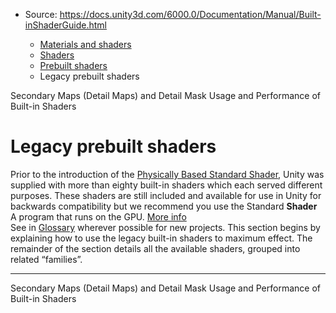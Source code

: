 * Source: https://docs.unity3d.com/6000.0/Documentation/Manual/Built-inShaderGuide.html

  * [Materials and shaders](https://docs.unity3d.com/6000.0/Documentation/Manual/materials-and-shaders.html)
  * [Shaders](https://docs.unity3d.com/6000.0/Documentation/Manual/Shaders.html)
  * [Prebuilt shaders](https://docs.unity3d.com/6000.0/Documentation/Manual/shader-built-in-landing.html)
  * Legacy prebuilt shaders


[](https://docs.unity3d.com/6000.0/Documentation/Manual/StandardShaderMaterialParameterDetail.html)
Secondary Maps (Detail Maps) and Detail Mask
[](https://docs.unity3d.com/6000.0/Documentation/Manual/shader-Performance.html)
Usage and Performance of Built-in Shaders
# Legacy prebuilt shaders
Prior to the introduction of the [Physically Based Standard Shader](https://docs.unity3d.com/6000.0/Documentation/Manual/shader-StandardShader.html), Unity was supplied with more than eighty built-in shaders which each served different purposes. These shaders are still included and available for use in Unity for backwards compatibility but we recommend you use the Standard **Shader** A program that runs on the GPU. [More info](https://docs.unity3d.com/6000.0/Documentation/Manual/Shaders.html)  
See in [Glossary](https://docs.unity3d.com/6000.0/Documentation/Manual/Glossary.html#Shader) wherever possible for new projects.
This section begins by explaining how to use the legacy built-in shaders to maximum effect. The remainder of the section details all the available shaders, grouped into related “families”.
* * *
[](https://docs.unity3d.com/6000.0/Documentation/Manual/StandardShaderMaterialParameterDetail.html)
Secondary Maps (Detail Maps) and Detail Mask
[](https://docs.unity3d.com/6000.0/Documentation/Manual/shader-Performance.html)
Usage and Performance of Built-in Shaders
